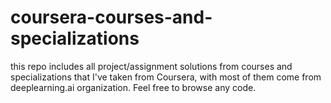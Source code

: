 # coursera-courses-and-specializations
this repo includes all project/assignment solutions from courses and specializations that I've taken from Coursera, with most of them come from deeplearning.ai organization. Feel free to browse any code.
